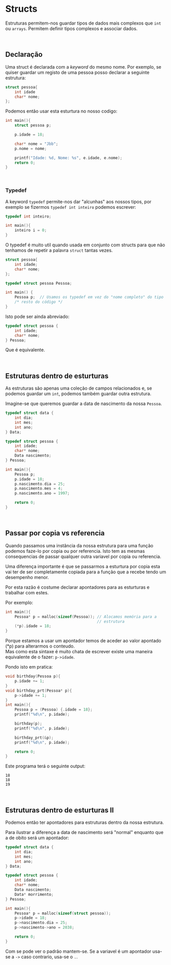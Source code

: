 # Structs
Estruturas permitem-nos guardar tipos de dados mais complexos que `int` ou
`arrays`. Permitem definir tipos complexos e associar dados.

<br>

## Declaração
Uma struct é declarada com a *keyword* do mesmo nome. Por exemplo, se quiser
guardar um registo de uma pessoa posso declarar a seguinte estrutura:
```c
struct pessoa{
    int idade
    char* nome;
};
```
Podemos então usar esta esturtura no nosso codigo:
```c
int main(){
    struct pessoa p;

    p.idade = 18;

    char* nome = "Jbb";
    p.nome = nome;

    printf("Idade: %d, Nome: %s", e.idade, e.nome);
    return 0;
}
```

<br>

### Typedef
A keyword `typedef` permite-nos dar "alcunhas" aos nossos tipos, por exemplo
se fizermos `typedef int inteiro` podemos escrever:
```c
typedef int inteiro;

int main(){
    inteiro i = 0;
}
```
O typedef é muito util quando usada em conjunto com structs para que não
tenhamos de repetir a palavra `struct` tantas vezes.
```c
struct pessoa{
    int idade;
    char* nome;
};

typedef struct pessoa Pessoa;

int main() {
    Pessoa p;  // Usamos os typedef em vez do "nome completo" do tipo
    /* resto do código */
}
```
Isto pode ser ainda abreviado:
```c
typedef struct pessoa {
    int idade;
    char* nome;
} Pessoa;
```
Que é equivalente.

<br>

## Estruturas dentro de esturturas
As estruturas são apenas uma coleção de campos relacionados e, se podemos guardar um `int`, podemos também guardar outra estrutura.

Imagine-se que queremos guardar a data de nascimento da nossa `Pessoa`.
```c
typedef struct data {
    int dia;
    int mes;
    int ano;
} Data;

typedef struct pessoa {
    int idade;
    char* nome;
    Data nascimento;
} Pessoa;

int main(){
    Pessoa p;
    p.idade = 18;
    p.nascimento.dia = 25;
    p.nascimento.mes = 4;
    p.nascimento.ano = 1997;

    return 0;
}
```

<br>

## Passar por copia vs referencia
Quando passamos uma instância da nossa estrutura para uma função podemos faze-lo por copia ou por referencia. Isto tem as mesmas consequencias de passar qualquer outra variavel por copia ou referencia.

Uma diferença importante é que se passarmos a esturtura por copia esta vai ter de ser completamente copiada para a função que a recebe tendo um desempenho menor.

Por esta razão é costume declarar apontadores para as esturturas e trabalhar com estes.

Por exemplo:
```c
int main(){
    Pessoa* p = malloc(sizeof(Pessoa)); // Alocamos memória para a
                                        // estrutura
    (*p).idade = 18;
}
```
Porque estamos a usar um apontador temos de aceder ao valor apontado (*p) para alterarmos o conteudo.
<br>Mas como esta sintaxe é muito chata de escrever existe uma maneira equivalente de o fazer: `p->idade`.

Pondo isto em pratica:
```c
void birthday(Pessoa p){
    p.idade += 1;
}
void birthday_prt(Pessoa* p){
    p->idade += 1;
}
int main(){
    Pessoa p = (Pessoa) {.idade = 18};
    printf("%d\n", p.idade);

    birthday(p);
    printf("%d\n", p.idade);

    birthday_prt(&p);
    printf("%d\n", p.idade);

    return 0;
}
```
Este programa terá o seguinte output:
```
18
18
19
```

<br>

## Estruturas dentro de esturturas II
Podemos então ter apontadores para estruturas dentro da nossa estrutura.

Para ilustrar a diferença a data de nascimento será "normal" enquanto que a
de obito será um apontador:
```c
typedef struct data {
    int dia;
    int mes;
    int ano;
} Data;

typedef struct pessoa {
    int idade;
    char* nome;
    Data nascimento;
    Data* morrimento;
} Pessoa;

int main(){
    Pessoa* p = malloc(sizeof(struct pessoa));
    p->idade = 18;
    p->nascimento.dia = 25;
    p->nascimento->ano = 2038;

    return 0;
}
```
Com se pode ver o padrão mantem-se. Se a variavel é um apontador usa-se
a `->` caso contrario, usa-se o `.`.